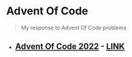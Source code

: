 # Advent Of Code

> My response to Advent Of Code problems

- ## [Advent Of Code 2022](./2022/) - [LINK](https://adventofcode.com/2022)